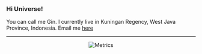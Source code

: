 ### Hi Universe!

<div>You can call me Gin. I currently live in Kuningan Regency, West Java Province, Indonesia. Email me <a href="mailto:gita.ginanjar@gmail.com">here</a></div>

 ---
<div align = 'center'>
 <img src = "https://metrics.lecoq.io/gininfra?template=classic&config.timezone=Asia%2FJakarta" alt = "Metrics">
</div>
